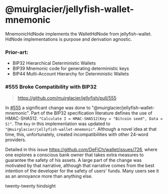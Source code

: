 # @muirglacier/jellyfish-wallet-mnemonic

MnemonicHdNode implements the WalletHdNode from jellyfish-wallet. HdNode implementations is purpose and derivation
agnostic.

### Prior-art:

- BIP32 Hierarchical Deterministic Wallets
- BIP39 Mnemonic code for generating deterministic keys
- BIP44 Multi-Account Hierarchy for Deterministic Wallets

### #555 Broke Compatibility with BIP32

> https://github.com/muirglacier/jellyfish/pull/555

In [#555](https://github.com/muirglacier/jellyfish/pull/555) a significant change was done to
"@muirglacier/jellyfish-wallet-mnemonic". Part of the BIP32 specification literature defines the use of HMAC-SHA512.
`"Calculate I = HMAC-SHA512(Key = "Bitcoin seed", Data = S)"`. The `Key` in this implementation was updated
to `"@muirglacier/jellyfish-wallet-mnemonic"`. Although a novel idea at that time, this, unfortunately, created
incompatibilities with other 24-word providers.

Detailed in this issue https://github.com/DeFiCh/wallet/issues/726, where one explores a conscious bank owner that takes
extra measures to guarantee the safety of his assets. A large part of the change was motivated by that narrative,
although that narrative comes from the best intention of the developer for the safety of users' funds. Many users see it
as an annoyance more than anything else.

twenty-twenty hindsight

